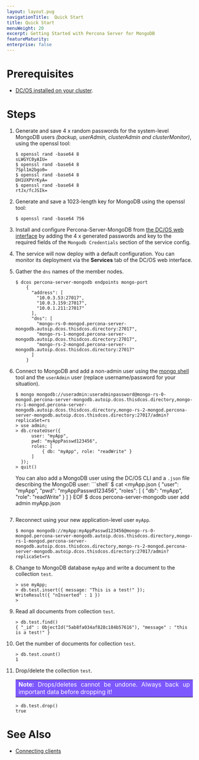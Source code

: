 ```yaml
---
layout: layout.pug
navigationTitle:  Quick Start
title: Quick Start
menuWeight: 20
excerpt: Getting Started with Percona Server for MongoDB
featureMaturity:
enterprise: false
---
```


# Prerequisites

- [DC/OS installed on your cluster](/mesosphere/dcos/latest/administration/installing/).

# Steps

1. Generate and save 4 x random passwords for the system-level MongoDB users *(backup, userAdmin, clusterAdmin and clusterMonitor)*, using the openssl tool:
    ```shell
    $ openssl rand -base64 8
    sLWGYC0yAIU=
    $ openssl rand -base64 8
    7Spl1m2bgo0=
    $ openssl rand -base64 8
    DH1UXPVrKyA=
    $ openssl rand -base64 8
    rtJx/fcJSIk=
    ```

1. Generate and save a 1023-length key for MongoDB using the openssl tool:
    ```shell
    $ openssl rand -base64 756
    ```

1. Install and configure Percona-Server-MongoDB from [the DC/OS web interface](/mesosphere/dcos/latest/usage/webinterface/) by adding the 4 x generated passwords and key to the required fields of the `Mongodb Credentials` section of the service config.

1. The service will now deploy with a default configuration. You can monitor its deployment via the **Services** tab of the DC/OS web interface.

1. Gather the `dns` names of the member nodes.
    ```shell
    $ dcos percona-server-mongodb endpoints mongo-port
        {
          "address": [
            "10.0.3.53:27017",
            "10.0.3.159:27017",
            "10.0.1.211:27017"
          ],
          "dns": [
            "mongo-rs-0-mongod.percona-server-mongodb.autoip.dcos.thisdcos.directory:27017",
            "mongo-rs-1-mongod.percona-server-mongodb.autoip.dcos.thisdcos.directory:27017",
            "mongo-rs-2-mongod.percona-server-mongodb.autoip.dcos.thisdcos.directory:27017"
          ]
        }
    ```
1. Connect to MongoDB and add a non-admin user using the [mongo shell](https://docs.mongodb.com/manual/mongo/) tool and the `userAdmin` user (replace username/password for your situation).
    ```shell
    $ mongo mongodb://useradmin:useradminpassword@mongo-rs-0-mongod.percona-server-mongodb.autoip.dcos.thisdcos.directory,mongo-rs-1-mongod.percona-server-mongodb.autoip.dcos.thisdcos.directory,mongo-rs-2-mongod.percona-server-mongodb.autoip.dcos.thisdcos.directory:27017/admin?replicaSet=rs
    > use admin;
    > db.createUser({
          user: "myApp",
          pwd: "myAppPasswd123456",
          roles: [
              { db: "myApp", role: "readWrite" }
          ]
      });
    > quit()
    ```

     You can also add a MongoDB user using the DC/OS CLI and a `.json` file describing the MongoDB user:
    ```shell`
    $ cat <<EOF >myApp.json
    {
          "user": "myApp",
          "pwd": "myAppPasswd123456",
          "roles": [
              { "db": "myApp", "role": "readWrite" }
          ]
    }
    EOF
    $ dcos percona-server-mongodb user add admin myApp.json
    ```

1. Reconnect using your new application-level user `myApp`.
    ```shell
    $ mongo mongodb://myApp:myAppPasswd123456@mongo-rs-0-mongod.percona-server-mongodb.autoip.dcos.thisdcos.directory,mongo-rs-1-mongod.percona-server-mongodb.autoip.dcos.thisdcos.directory,mongo-rs-2-mongod.percona-server-mongodb.autoip.dcos.thisdcos.directory:27017/admin?replicaSet=rs
    ```
1. Change to MongoDB database `myApp` and write a document to the collection `test`.
    ```shell
    > use myApp;
    > db.test.insert({ message: "This is a test!" });
    WriteResult({ "nInserted" : 1 })
    >
    ```
1. Read all documents from collection `test`.
    ```shell
    > db.test.find()
    { "_id" : ObjectId("5ab8fa034af828c184b57616"), "message" : "this is a test!" }
    ```
1. Get the number of documents for collection `test`.
    ```shell
    > db.test.count()
    1
    ```
1. Drop/delete the collection `test`.

    <table class=“table” bgcolor=#7d58ff>
    <tr> 
        <td align=justify style=color:white><strong>Note:</strong> Drops/deletes cannot be undone. Always back up important data before dropping it!</td> 
    </tr> 
    </table>
    
    ```shell
    > db.test.drop()
    true
    ```

# See Also

- [Connecting clients](/mesosphere/dcos/services/percona-server-mongodb/0.4.0-3.6.6/connecting-clients/)
